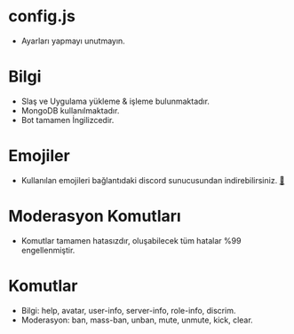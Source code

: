 # config.js
* Ayarları yapmayı unutmayın.
# Bilgi
* Slaş ve Uygulama yükleme & işleme bulunmaktadır.
* MongoDB kullanılmaktadır.
* Bot tamamen İngilizcedir.
# Emojiler
* Kullanılan emojileri bağlantıdaki discord sunucusundan indirebilirsiniz. [🔗](https://discord.gg/7unJhRc6Rn)
# Moderasyon Komutları
* Komutlar tamamen hatasızdır, oluşabilecek tüm hatalar %99 engellenmiştir.
# Komutlar
* Bilgi: help, avatar, user-info, server-info, role-info, discrim. 
* Moderasyon: ban, mass-ban, unban, mute, unmute, kick, clear.
